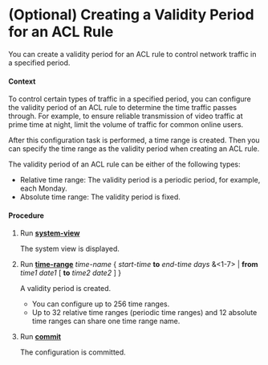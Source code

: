 (Optional) Creating a Validity Period for an ACL Rule
=====================================================

You can create a validity period for an ACL rule to control network traffic in a specified period.

#### Context

To control certain types of traffic in a specified period, you can configure the validity period of an ACL rule to determine the time traffic passes through. For example, to ensure reliable transmission of video traffic at prime time at night, limit the volume of traffic for common online users.

After this configuration task is performed, a time range is created. Then you can specify the time range as the validity period when creating an ACL rule.

The validity period of an ACL rule can be either of the following types:

* Relative time range: The validity period is a periodic period, for example, each Monday.
* Absolute time range: The validity period is fixed.

#### Procedure

1. Run [**system-view**](cmdqueryname=system-view)
   
   
   
   The system view is displayed.
2. Run [**time-range**](cmdqueryname=time-range+to+from+to) *time-name* { *start-time* **to** *end-time days* &<1-7> | **from** *time1 date1* [ **to** *time2 date2* ] }
   
   
   
   A validity period is created.
   
   
   
   * You can configure up to 256 time ranges.
   * Up to 32 relative time ranges (periodic time ranges) and 12 absolute time ranges can share one time range name.
3. Run [**commit**](cmdqueryname=commit)
   
   
   
   The configuration is committed.